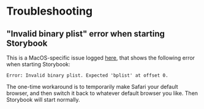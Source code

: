 # Troubleshooting

## "Invalid binary plist" error when starting Storybook

This is a MacOS-specific issue logged [here](https://github.com/storybookjs/storybook/issues/20992),
that shows the following error when starting Storybook:

```
Error: Invalid binary plist. Expected 'bplist' at offset 0.
```

The one-time workaround is to temporarily make Safari your default browser, and then switch it back
to whatever default browser you like. Then Storybook will start normally.
